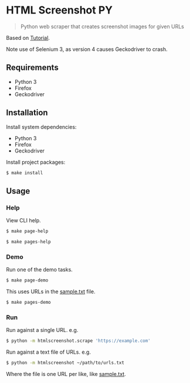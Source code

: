 # HTML Screenshot PY
> Python web scraper that creates screenshot images for given URLs

Based on [Tutorial](https://pythonbasics.org/selenium-screenshot/).

Note use of Selenium 3, as version 4 causes Geckodriver to crash.


## Requirements

- Python 3
- Firefox
- Geckodriver


## Installation

Install system dependencies:

- Python 3
- Firefox
- Geckodriver

Install project packages:

```sh
$ make install
```


## Usage

### Help

View CLI help.

```sh
$ make page-help
```

```sh
$ make pages-help
```

### Demo

Run one of the demo tasks.

```sh
$ make page-demo
```

This uses URLs in the [sample.txt](/htmlscreenshot/sample.txt) file.

```sh
$ make pages-demo
```

### Run

Run against a single URL. e.g.

```sh
$ python -m htmlscreenshot.scrape 'https://example.com'
```

Run against a text file of URLs. e.g.

```sh
$ python -m htmlscreenshot ~/path/to/urls.txt
```

Where the file is one URL per like, like [sample.txt](/htmlscreenshot/sample.txt).

